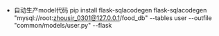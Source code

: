 - 自动生产model代码
pip install flask-sqlacodegen
flask-sqlacodegen "mysql://root:zhousir_0301@127.0.0.1/food_db" --tables user --outfile "common/models/user.py" --flask